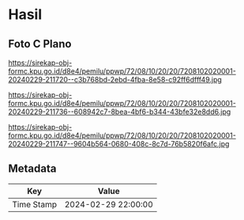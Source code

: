 # Hasil

## Foto C Plano

https://sirekap-obj-formc.kpu.go.id/d8e4/pemilu/ppwp/72/08/10/20/20/7208102020001-20240229-211720--c3b768bd-2ebd-4fba-8e58-c92ff6dfff49.jpg

https://sirekap-obj-formc.kpu.go.id/d8e4/pemilu/ppwp/72/08/10/20/20/7208102020001-20240229-211736--608942c7-8bea-4bf6-b344-43bfe32e8dd6.jpg

https://sirekap-obj-formc.kpu.go.id/d8e4/pemilu/ppwp/72/08/10/20/20/7208102020001-20240229-211747--9604b564-0680-408c-8c7d-76b5820f6afc.jpg


## Metadata

| Key        | Value               |
| ---------- | ------------------- |
| Time Stamp | 2024-02-29 22:00:00 |



